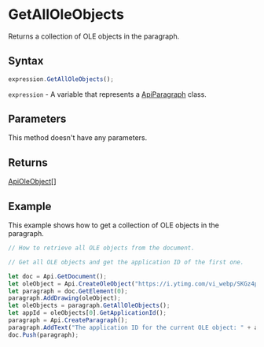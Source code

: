 # GetAllOleObjects

Returns a collection of OLE objects in the paragraph.

## Syntax

```javascript
expression.GetAllOleObjects();
```

`expression` - A variable that represents a [ApiParagraph](../ApiParagraph.md) class.

## Parameters

This method doesn't have any parameters.

## Returns

[ApiOleObject](../../ApiOleObject/ApiOleObject.md)[]

## Example

This example shows how to get a collection of OLE objects in the paragraph.

```javascript editor-docx
// How to retrieve all OLE objects from the document.

// Get all OLE objects and get the application ID of the first one.

let doc = Api.GetDocument();
let oleObject = Api.CreateOleObject("https://i.ytimg.com/vi_webp/SKGz4pmnpgY/sddefault.webp", 130 * 36000, 90 * 36000, "https://youtu.be/SKGz4pmnpgY", "asc.{38E022EA-AD92-45FC-B22B-49DF39746DB4}");
let paragraph = doc.GetElement(0);
paragraph.AddDrawing(oleObject);
let oleObjects = paragraph.GetAllOleObjects();
let appId = oleObjects[0].GetApplicationId();
paragraph = Api.CreateParagraph();
paragraph.AddText("The application ID for the current OLE object: " + appId);
doc.Push(paragraph);
```
